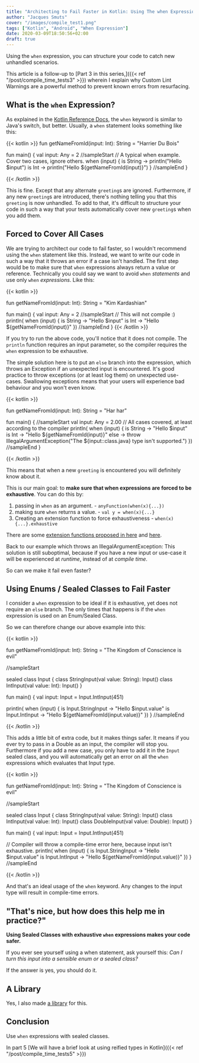 ```yaml
---
title: "Architecting to Fail Faster in Kotlin: Using The when Expression"
author: "Jacques Smuts"
cover: "/images/compile_test1.png"
tags: ["Kotlin", "Android", "When Expression"]
date: 2020-03-09T18:50:56+02:00
draft: true
---
```


Using the `when` expression, you can structure your code to catch new unhandled scenarios.

<!--more-->

This article is a follow-up to [Part 3 in this series,]({{< ref "/post/compile_time_tests3" >}}) wherein I explain why Custom Lint Warnings are a powerful method to prevent known errors from resurfacing.

## What is the `when` Expression?

As explained in the [Kotlin Reference Docs](https://kotlinlang.org/docs/reference/control-flow.html), the `when` keyword is similar to Java's switch, but better. Usually, a `when` statement looks something like this:

{{< kotlin >}}
fun getNameFromId(input: Int): String = "Harrier Du Bois"

fun main() {
  val input: Any = 2
//sampleStart
  // A typical when example. Cover two cases, ignore others.
  when (input) {
      is String -> println("Hello $input")
      is Int -> println("Hello ${getNameFromId(input)}")
  }
//sampleEnd
}

{{< /kotlin >}}

This is fine. Except that any alternate `greeting`s are ignored. Furthermore, if any new `greeting`s are introduced, there's nothing telling you that this `greeting` is now unhandled. To add to that, it's difficult to structure your code in such a way that your tests automatically cover new `greeting`s when you add them.

## Forced to Cover All Cases

We are trying to architect our code to fail faster, so I wouldn't recommend using the `when` statement like this. Instead, we want to write our code in such a way that it throws an error if a case isn't handled. The first step would be to make sure that `when` expressions always return a value or reference. Technically you could say we want to avoid `when` *statements* and use only `when` *expressions*. Like this:

{{< kotlin >}}

fun getNameFromId(input: Int): String = "Kim Kardashian"

fun main() {
  val input: Any = 2
//sampleStart
  // This will not compile :)
  println( when (input) {
      is String -> "Hello $input"
      is Int -> "Hello ${getNameFromId(input)}"
  })
//sampleEnd
}
{{< /kotlin >}}

If you try to run the above code, you'll notice that it does not compile. The `println` function requires an input parameter, so the compiler requires the `when` expression to be exhaustive.

The simple solution here is to put an `else` branch into the expression, which throws an Exception if an unexpected input is encountered. It's good practice to throw exceptions (or at least log them) on unexpected use-cases. Swallowing exceptions means that your users will experience bad behaviour and you won't even know.

{{< kotlin >}}

fun getNameFromId(input: Int): String = "Har har"

fun main() {
//sampleStart
  val input: Any = 2.00
  // All cases covered, at least according to the compiler
  println( when (input) {
      is String -> "Hello $input"
      is Int -> "Hello ${getNameFromId(input)}"
      else -> throw IllegalArgumentException("The ${input::class.java} type isn't supported.")
  })
//sampleEnd
}

{{< /kotlin >}}

This means that when a new `greeting` is encountered you will definitely know about it.

This is our main goal: to **make sure that when expressions are forced to be exhaustive**. You can do this by:
1. passing in `when` as an argument. - `anyFunction(when(x){...})`
2. making sure `when` returns a value. - `val y = when(x){...}`
3. Creating an extension function to force exhaustiveness - `when(x){...}.exhaustive`

There are some [extension functions proposed in here](https://youtrack.jetbrains.com/issue/KT-12380) and [here](https://blog.karumi.com/kotlin-android-development-6-months-into-it/).

Back to our example which throws an IllegalArgumentException: This solution is still suboptimal, because if you have a new input or use-case it will be experienced at *runtime*, instead of at *compile time*.

So can we make it fail even faster?

## Using Enums / Sealed Classes to Fail Faster

I consider a `when` expression to be ideal if it is exhaustive, yet does not require an `else` branch. The only times that happens is if the `when` expression is used on an Enum/Sealed Class.

So we can therefore change our above example into this:

{{< kotlin >}}

fun getNameFromId(input: Int): String = "The Kingdom of Conscience is evil"

//sampleStart

sealed class Input {
    class StringInput(val value: String): Input()
    class IntInput(val value: Int): Input()
}

fun main() {
  val input: Input = Input.IntInput(451)

  println( when (input) {
      is Input.StringInput -> "Hello $input.value"
      is Input.IntInput -> "Hello ${getNameFromId(input.value)}"
  })
}
//sampleEnd

{{< /kotlin >}}

This adds a little bit of extra code, but it makes things safer. It means if you ever try to pass in a Double as an input, the compiler will stop you. Furthermore if you add a new case, you only have to add it in the `Input` sealed class, and you will automatically get an error on all the `when` expressions which evaluates that Input type.

{{< kotlin >}}

fun getNameFromId(input: Int): String = "The Kingdom of Conscience is evil"

//sampleStart

sealed class Input {
    class StringInput(val value: String): Input()
    class IntInput(val value: Int): Input()
    class DoubleInput(val value: Double): Input()
}

fun main() {
  val input: Input = Input.IntInput(451)

  // Compiler will throw a compile-time error here, because input isn't exhaustive.
  println( when (input) {
      is Input.StringInput -> "Hello $input.value"
      is Input.IntInput -> "Hello ${getNameFromId(input.value)}"
  })
}
//sampleEnd

{{< /kotlin >}}

And that's an ideal usage of the `when` keyword. Any changes to the input type will result in compile-time errors.

## "That's nice, but how does this help me in practice?"

**Using Sealed Classes with exhaustive `when` expressions makes your code safer.**

If you ever see yourself using a when statement, ask yourself this:
*Can I turn this input into a sensible enum or a sealed class?*

If the answer is yes, you should do it.

## A Library

Yes, I also made [a library](https://github.com/JacquesSmuts/ExhaustiveWhen) for this.

## Conclusion

Use `when` expressions with sealed classes.

In part 5 [We will have a brief look at using reified types in Kotlin]({{< ref "/post/compile_time_tests5" >}})
